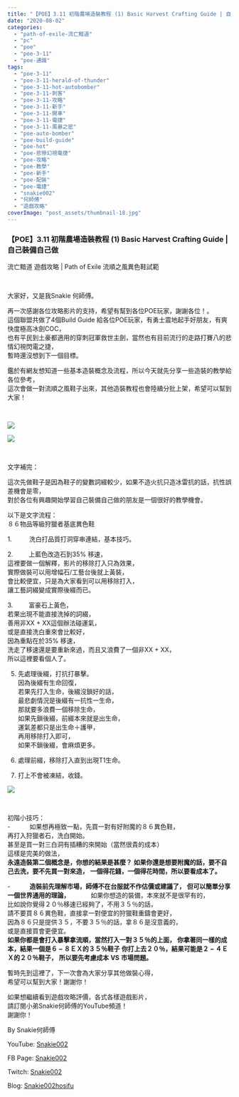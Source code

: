 ```yaml
---
title: "【POE】3.11 初階農場造裝教程 (1) Basic Harvest Crafting Guide | 自己裝備自己做 | 流亡黯道 遊戲攻略 | Path of Exile 流順之風異色鞋試範"
date: "2020-08-02"
categories: 
  - "path-of-exile-流亡黯道"
  - "pc"
  - "poe"
  - "poe-3-11"
  - "poe-通識"
tags: 
  - "poe-3-11"
  - "poe-3-11-herald-of-thunder"
  - "poe-3-11-hot-autobomber"
  - "poe-3-11-刺客"
  - "poe-3-11-攻略"
  - "poe-3-11-新手"
  - "poe-3-11-開車"
  - "poe-3-11-電捷"
  - "poe-3-11-風暴之密"
  - "poe-auto-bomber"
  - "poe-build-guide"
  - "poe-hot"
  - "poe-悲慘幻視電捷"
  - "poe-攻略"
  - "poe-教學"
  - "poe-新手"
  - "poe-配裝"
  - "poe-電捷"
  - "snakie002"
  - "何師傅"
  - "遊戲攻略"
coverImage: "post_assets/thumbnail-18.jpg"
---
```


### 【POE】3.11 初階農場造裝教程 (1) Basic Harvest Crafting Guide | 自己裝備自己做  
流亡黯道 遊戲攻略 | Path of Exile 流順之風異色鞋試範

  
   

  
大家好，又是我Snakie 何師傅。  

  
再一次感謝各位攻略影片的支持，希望有幫到各位POE玩家，謝謝各位！。  
這個聯盟共做了4個Build Guide 給各位POE玩家，有勇士震地起手好朋友，有爽快度極高冰劍COC，  
也有平民到土豪都適用的穿刺冠軍救世主劍，當然也有目前流行的走路打賽八的悲情幻視閃電之捷，  
暫時還沒想到下一個目標。  

  
鑑於有網友想知道一些基本造裝概念及流程，所以今天就先分享一些造裝的教學給各位參考，  
這次會做一對流順之風鞋子出來，其他造裝教程也會陸續分批上架，希望可以幫到大家！  

  
   

  
![](post_assets/detail-1024x576.jpg)  

  
![](post_assets/detail-2-1024x576.jpg)  

  
   

  
文字補完：  

  
這次先做鞋子是因為鞋子的變數詞綴較少，如果不造火抗只造冰雷抗的話，抗性誤差機會是零，  
對於各位有興趣開始學習自己裝備自己做的朋友是一個很好的教學機會。  

  
以下是文字流程：  
８６物品等級狩獵者基底異色鞋  

  
1\.          洗白打品質打洞穿串連結，基本技巧。  

  
2\.         上藍色改造石到35% 移速，  
這裡要做一個解釋，影片的移除打入只為效果，  
實際做裝可以用增幅石/工藝台後就上黃裝，  
會比較便宜，只是為大家看到可以用移除打入，  
讓工藝詞綴變成實際後綴而已。  

  
3\.         富豪石上黃色，  
若果出現不能直接洗掉的詞綴，  
善用非XX + XX這個辦法碰運氣，  
或是直接洗白重來會比較好，  
因為重點在於35% 移速，  
洗走了移速還是要重新來過，而且又浪費了一個非XX + XX，  
所以這裡要看個人了。  

  
5. 先處理後綴，打抗打暴擊。  
    因為後綴有生命回復，  
    若果先打入生命，後綴沒鎖好的話，  
    最悲劇情況是後綴有一抗性一生命，  
    那就要多浪費一個移除生命，  
    如果先鎖後綴，前綴本來就是出生命，  
    運氣差都只是出生命＋護甲，  
    再用移除打入即可，  
    如果不鎖後綴，會麻煩更多。
  
7. 處理前綴，移除打入直到出現T1生命。
  
9. 打上不會被凍結，收錢。
  

  
![](post_assets/AFFIX-POB-1024x656.png)  

  
   

  
初階小技巧：  
\-           如果想再極致一點，先買一對有好附魔的８６異色鞋，  
再打入狩獵者石，洗白開始。  
甚至是買一對三白洞有插糟的來開始（當然很貴的成本）  
這樣是完美的做法，  
**永遠造裝第二個概念是，你想的結果是甚麼？** **如果你還是想要附魔的話，要不自己去洗，要不先買一對來造，** **一個得花錢，一個得花時間，所以要看成本了。**  

  
\-           **造裝前先理解市場，師傅不在台服就不作估價或建議了，** **但可以簡單分享一個世界通用的理論，**            如果你想造的裝備，本來就不是很罕有的，  
比如說你覺得２０％移速已經夠了，不用３５％的話，  
請不要買８６異色鞋，直接拿一對便宜的狩獵鞋重鑄會更好，  
因為８６只是提供３５，不要３５％的話，拿８６是沒意義的，  
或是直接買會更便宜。  
 **如果你都是會打入暴擊拿流順，當然打入一對３５％的上面，** **你拿著同一樣的成本，結果一個是６** **–** **８ＥＸ的３５％鞋子** **你打上去２０％，結果可能是２** **–** **４ＥＸ的２０％鞋子，** **所以要先考慮成本** **VS** **市場問題。**  

  
暫時先到這裡了，下一次會為大家分享其他做裝心得，  
希望可以幫到大家！謝謝你！  

  
如果想繼續看到遊戲攻略評價，各式各樣遊戲影片，  
請訂閱小弟Snakie何師傅的YouTube頻道！  
謝謝你！  

  
By Snakie何師傅  

  
YouTube: [Snakie002](https://www.youtube.com/c/Snakie002/)  

  
FB Page: [Snakie002](https://www.facebook.com/Snakie002/)  

  
Twitch: [Snakie002](https://www.twitch.tv/snakie002/)  

  
Blog: [Snakie002hosifu](https://snakie002hosifu.blog/)
